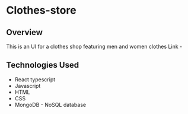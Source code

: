 ﻿# Clothes-store

## Overview
This is an UI for a clothes shop featuring men and women clothes
Link - 

## Technologies Used
* React typescript
* Javascript
* HTML
* CSS
* MongoDB - NoSQL database

